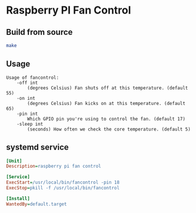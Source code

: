 # Raspberry PI Fan Control

## Build from source
```sh
make
```

## Usage
```
Usage of fancontrol:
    -off int
        (degrees Celsius) Fan shuts off at this temperature. (default 55)
    -on int
        (degrees Celsius) Fan kicks on at this temperature. (default 65)
    -pin int
        Which GPIO pin you're using to control the fan. (default 17)
    -sleep int
        (seconds) How often we check the core temperature. (default 5)
```

## systemd service
```ini
[Unit]
Description=raspberry pi fan control

[Service]
ExecStart=/usr/local/bin/fancontrol -pin 18
ExecStop=pkill -f /usr/local/bin/fancontrol

[Install]
WantedBy=default.target
```